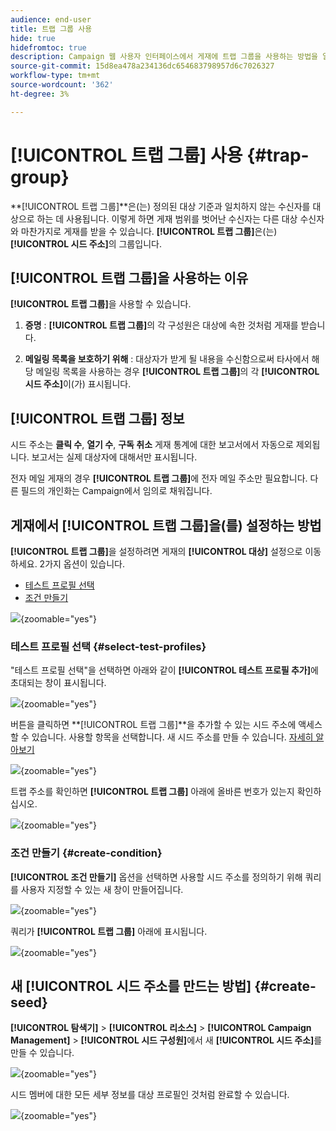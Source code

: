 ```yaml
---
audience: end-user
title: 트랩 그룹 사용
hide: true
hidefromtoc: true
description: Campaign 웹 사용자 인터페이스에서 게재에 트랩 그룹을 사용하는 방법을 알아봅니다
source-git-commit: 15d8ea478a234136dc654683798957d6c7026327
workflow-type: tm+mt
source-wordcount: '362'
ht-degree: 3%

---
```


# **[!UICONTROL 트랩 그룹]** 사용 {#trap-group}

**[!UICONTROL 트랩 그룹]**은(는) 정의된 대상 기준과 일치하지 않는 수신자를 대상으로 하는 데 사용됩니다. 이렇게 하면 게재 범위를 벗어난 수신자는 다른 대상 수신자와 마찬가지로 게재를 받을 수 있습니다.
**[!UICONTROL 트랩 그룹]**&#x200B;은(는) **[!UICONTROL 시드 주소]**&#x200B;의 그룹입니다.

## **[!UICONTROL 트랩 그룹]**&#x200B;을 사용하는 이유

**[!UICONTROL 트랩 그룹]**&#x200B;을 사용할 수 있습니다.

1. **증명** : **[!UICONTROL 트랩 그룹]**&#x200B;의 각 구성원은 대상에 속한 것처럼 게재를 받습니다.


1. **메일링 목록을 보호하기 위해** : 대상자가 받게 될 내용을 수신함으로써 타사에서 해당 메일링 목록을 사용하는 경우 **[!UICONTROL 트랩 그룹]**&#x200B;의 각 **[!UICONTROL 시드 주소]**&#x200B;이(가) 표시됩니다.

## **[!UICONTROL 트랩 그룹]** 정보

시드 주소는 **클릭 수**, **열기 수**, **구독 취소** 게재 통계에 대한 보고서에서 자동으로 제외됩니다. 보고서는 실제 대상자에 대해서만 표시됩니다.

전자 메일 게재의 경우 **[!UICONTROL 트랩 그룹]**&#x200B;에 전자 메일 주소만 필요합니다. 다른 필드의 개인화는 Campaign에서 임의로 채워집니다.

## 게재에서 **[!UICONTROL 트랩 그룹]**&#x200B;을(를) 설정하는 방법

**[!UICONTROL 트랩 그룹]**&#x200B;을 설정하려면 게재의 **[!UICONTROL 대상]** 설정으로 이동하세요. 2가지 옵션이 있습니다.
- [테스트 프로필 선택](#select-test-profile)
- [조건 만들기](#create-condition)

![](assets/trap-group.png){zoomable="yes"}

### 테스트 프로필 선택 {#select-test-profiles}

&quot;테스트 프로필 선택&quot;을 선택하면 아래와 같이 **[!UICONTROL 테스트 프로필 추가]**&#x200B;에 초대되는 창이 표시됩니다.

![](assets/trap-no-test-profile.png){zoomable="yes"}

버튼을 클릭하면 **[!UICONTROL 트랩 그룹]**을 추가할 수 있는 시드 주소에 액세스할 수 있습니다. 사용할 항목을 선택합니다.
새 시드 주소를 만들 수 있습니다. [자세히 알아보기](#create-seed)

![](assets/trap-select-test-profiles.png){zoomable="yes"}

트랩 주소를 확인하면 **[!UICONTROL 트랩 그룹]** 아래에 올바른 번호가 있는지 확인하십시오.

![](assets/trap-check.png){zoomable="yes"}

### 조건 만들기 {#create-condition}

**[!UICONTROL 조건 만들기]** 옵션을 선택하면 사용할 시드 주소를 정의하기 위해 쿼리를 사용자 지정할 수 있는 새 창이 만들어집니다.

![](assets/trap-create-condition.png){zoomable="yes"}

쿼리가 **[!UICONTROL 트랩 그룹]** 아래에 표시됩니다.

![](assets/trap-custom.png){zoomable="yes"}

## 새 **[!UICONTROL 시드 주소를 만드는 방법]** {#create-seed}

**[!UICONTROL 탐색기]** > **[!UICONTROL 리소스]** > **[!UICONTROL Campaign Management]** > **[!UICONTROL 시드 구성원]**&#x200B;에서 새 **[!UICONTROL 시드 주소]**&#x200B;를 만들 수 있습니다.

![](assets/trap-create.png){zoomable="yes"}

시드 멤버에 대한 모든 세부 정보를 대상 프로필인 것처럼 완료할 수 있습니다.

![](assets/trap-create-contact.png){zoomable="yes"}